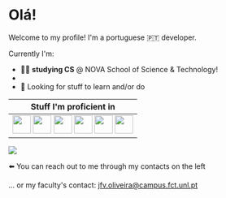 # Olá!

Welcome to my profile! I'm a portuguese 🇵🇹 developer. 

Currently I'm:

- 👨‍🎓 **studying CS** @ NOVA School of Science & Technology! 
- 
- 🌟 Looking for stuff to learn and/or do

| Stuff I'm proficient in |
| --- |
| <img src="https://upload.wikimedia.org/wikipedia/commons/thumb/9/99/Unofficial_JavaScript_logo_2.svg/1024px-Unofficial_JavaScript_logo_2.svg.png" width="36"> <img src="https://upload.wikimedia.org/wikipedia/commons/thumb/4/4c/Typescript_logo_2020.svg/1024px-Typescript_logo_2020.svg.png" width="36"> <img src="https://upload.wikimedia.org/wikipedia/commons/thumb/c/c3/Python-logo-notext.svg/2048px-Python-logo-notext.svg.png" width="36"> <img src="https://i0.wp.com/www.primefaces.org/wp-content/uploads/2017/09/feature-react.png" width="36"> <img src="https://upload.wikimedia.org/wikipedia/pt/thumb/3/30/Java_programming_language_logo.svg/1200px-Java_programming_language_logo.svg.png" width="36"> <img src="https://upload.wikimedia.org/wikipedia/commons/1/19/C_Logo.png" width="36">  |

![](https://komarev.com/ghpvc/?username=JonhyOliveira&color=blue&style=flat-square)

⬅️ You can reach out to me through my contacts on the left

... or my faculty's contact: jfv.oliveira@campus.fct.unl.pt
